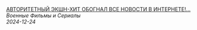 <!--2024-12-24 12:01:12-->
<div class="yb">
  <a class="nodecor" href="/posts.html?filmy/avtoritetnyj_ekshn-hit_obognal_vse_novosti_v_internete_izumitelnoe_zakulise_sto_dnej_svobody">
    <img class="preview" data-videoid="rw2NtCbAtPA" src="https://i3.ytimg.com/vi/rw2NtCbAtPA/hqdefault.jpg" align="middle" alt="">
  </a>
  <div class="inlbl text">
    <a class="nodecor" href="/posts.html?filmy/avtoritetnyj_ekshn-hit_obognal_vse_novosti_v_internete_izumitelnoe_zakulise_sto_dnej_svobody">АВТОРИТЕТНЫЙ ЭКШН-ХИТ ОБОГНАЛ ВСЕ НОВОСТИ В ИНТЕРНЕТЕ!...</a><br>
    <i class="smaller2">Военные Фильмы и Сериалы</i><br>
    <i class="smaller3">2024-12-24</i>
  </div>
</div>
